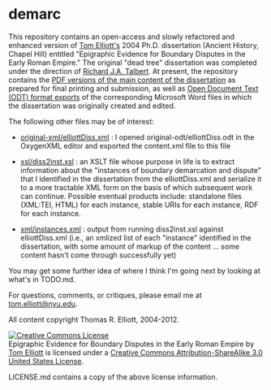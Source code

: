 demarc
======

This repository contains an open-access and slowly refactored and enhanced version of [Tom Elliott's](http://isaw.nyu.edu/people/staff/tom-elliott) 2004 Ph.D. dissertation (Ancient History, Chapel Hill) entitled "Epigraphic Evidence for Boundary Disputes in the Early Roman Empire." The original "dead tree" dissertation was completed under the direction of [Richard J.A. Talbert](http://en.wikipedia.org/wiki/Richard_Talbert). At present, the repository contains the [PDF versions of the main content of the dissertation](./blob/master/original-pdf/BoundaryDisputes.pdf) as prepared for final printing and submission, as well as [Open Document Text (ODT) format exports](./tree/master/original-odt/) of the corresponding Microsoft Word files in which the dissertation was originally created and edited.

The following other files may be of interest:

* [original-xml/elliottDiss.xml](./blob/master/original-xml/elliottDiss.xml) : I opened original-odt/elliottDiss.odt in the OxygenXML editor and exported the content.xml file to this file

* [xsl/diss2inst.xsl](./blob/master/xsl/diss2inst.xsl) : an XSLT file whose purpose in life is to extract information about the "instances of boundary demarcation and dispute" that I identified in the dissertation from the elliottDiss.xml and serialize it to a more tractable XML form on the basis of which subsequent work can continue. Possible eventual products include: standalone files (XML:TEI, HTML) for each instance, stable URIs for each instance, RDF for each instance.

* [xml/instances.xml](./blob/master/xml/instances.xml) : output from running diss2inst.xsl against elliottDiss.xml (i.e., an xmlized list of each "instance" identified in the dissertation, with some amount of markup of the content ... some content hasn't come through successfully yet) 

You may get some further idea of where I think I'm going next by looking at what's in TODO.md.

For questions, comments, or critiques, please email me at tom.elliott@nyu.edu.
  
All content copyright Thomas R. Elliott, 2004-2012.

<a rel="license" href="http://creativecommons.org/licenses/by-sa/3.0/us/"><img alt="Creative Commons License" style="border-width:0" src="http://i.creativecommons.org/l/by-sa/3.0/us/88x31.png" /></a><br /><span xmlns:dct="http://purl.org/dc/terms/" href="http://purl.org/dc/dcmitype/Dataset" property="dct:title" rel="dct:type">Epigraphic Evidence for Boundary Disputes in the Early Roman Empire</span> by <a xmlns:cc="http://creativecommons.org/ns#" href="http://isaw.nyu.edu/people/staff/tom-elliott" property="cc:attributionName" rel="cc:attributionURL">Tom Elliott</a> is licensed under a <a rel="license" href="http://creativecommons.org/licenses/by-sa/3.0/us/">Creative Commons Attribution-ShareAlike 3.0 United States License</a>.

LICENSE.md contains a copy of the above license information.
